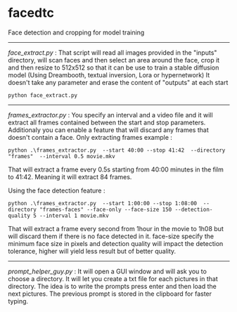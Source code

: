 # facedtc
Face detection and cropping for model training

---

*face_extract.py* : That script will read all images provided in the "inputs" directory, will scan faces and then select an area around the face, crop it and then resize to 512x512 so that it can be use to train a stable diffusion model (Using Dreambooth, textual inversion, Lora or hypernetwork)
It doesn't take any parameter and erase the content of "outputs" at each start
```batch
python face_extract.py
```
---

*frames_extractor.py* : You specify an interval and a video file and it will extract all frames contained between the start and stop parameters. Additionaly you can enable a feature that will discard any frames that doesn't contain a face. 
Only extracting frames example :
```batch
python .\frames_extractor.py  --start 40:00 --stop 41:42  --directory "frames"  --interval 0.5 movie.mkv
```
That will extract a frame every 0.5s starting from 40:00 minutes in the film to 41:42. Meaning it will extract 84 frames.

Using the face detection feature : 
```batch
python .\frames_extractor.py  --start 1:00:00 --stop 1:08:00  --directory "frames-faces" --face-only --face-size 150 --detection-quality 5 --interval 1 movie.mkv
```
That will extract a frame every second from 1hour in the movie to 1h08 but will discard them if there is no face detected in it. face-size specify the minimum face size in pixels and detection quality will impact the detection tolerance, higher will yield less result but of better quality.

---

*prompt_helper_guy.py* : It will open a GUI window and will ask you to choose a directory. It will let you create a txt file for each pictures in that directory. The idea is to write the prompts press enter and then load the next pictures. The previous prompt is stored in the clipboard for faster typing.